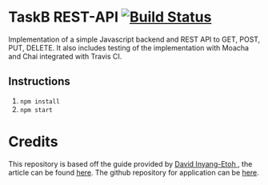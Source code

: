 # TaskB REST-API [![Build Status](https://travis-ci.org/MauriceTXS/task-b_REST-API.svg?branch=master)](https://travis-ci.org/MauriceTXS/task-b_REST-API)

Implementation of a simple Javascript backend and REST API to GET, POST, PUT, DELETE. It also includes testing of the implementation with Moacha and Chai integrated with Travis CI.

## Instructions

1. `npm install`
2. `npm start`

# Credits
This repository is based off the guide provided by [David Inyang-Etoh
](https://github.com/dinyangetoh), the article can be found [here](https://medium.com/@dinyangetoh/how-to-build-simple-restful-api-with-nodejs-expressjs-and-mongodb-99348012925d). The github repository for application can be [here](https://github.com/dinyangetoh/resthub2).
 